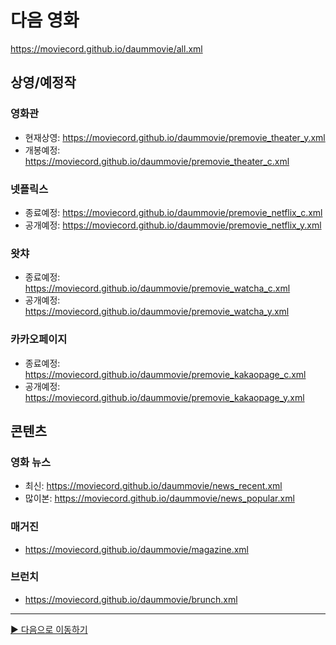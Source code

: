 # 다음 영화
https://moviecord.github.io/daummovie/all.xml

## 상영/예정작
### 영화관 
- 현재상영: https://moviecord.github.io/daummovie/premovie_theater_y.xml
- 개봉예정: https://moviecord.github.io/daummovie/premovie_theater_c.xml
### 넷플릭스
- 종료예정: https://moviecord.github.io/daummovie/premovie_netflix_c.xml
- 공개예정: https://moviecord.github.io/daummovie/premovie_netflix_y.xml
### 왓챠
- 종료예정: https://moviecord.github.io/daummovie/premovie_watcha_c.xml
- 공개예정: https://moviecord.github.io/daummovie/premovie_watcha_y.xml
### 카카오페이지
- 종료예정: https://moviecord.github.io/daummovie/premovie_kakaopage_c.xml
- 공개예정: https://moviecord.github.io/daummovie/premovie_kakaopage_y.xml

## 콘텐츠

### 영화 뉴스
- 최신: https://moviecord.github.io/daummovie/news_recent.xml
- 많이본: https://moviecord.github.io/daummovie/news_popular.xml

### 매거진
- https://moviecord.github.io/daummovie/magazine.xml

### 브런치
- https://moviecord.github.io/daummovie/brunch.xml

---

[▶️ 다음으로 이동하기](https://github.com/MOVIECORD/daum)

